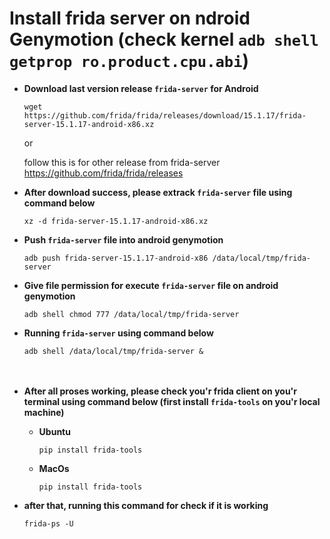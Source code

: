 # Install frida server on ndroid Genymotion (check kernel `adb shell getprop ro.product.cpu.abi`)



* **Download last version release `frida-server` for Android**

  ```wget https://github.com/frida/frida/releases/download/15.1.17/frida-server-15.1.17-android-x86.xz``` 
  
  or 
  
  follow this is for other release from frida-server https://github.com/frida/frida/releases



* **After download success, please extrack `frida-server` file using command below**

  ```xz -d frida-server-15.1.17-android-x86.xz```



* **Push `frida-server` file into android genymotion**

  ```adb push frida-server-15.1.17-android-x86 /data/local/tmp/frida-server``` 


* **Give file permission for execute `frida-server` file on android genymotion**

  ```adb shell chmod 777 /data/local/tmp/frida-server``` 
  
  
* **Running `frida-server` using command below**

  ```adb shell /data/local/tmp/frida-server &```
<br><br><br>
* **After all proses working, please check you'r frida client on you'r terminal using command below (first install `frida-tools` on you'r local machine)**
  * **Ubuntu**
  
    ```pip install frida-tools```
  
  * **MacOs**
  
    ```pip install frida-tools```
  
* **after that, running this command for check if it is working**
  
    ```frida-ps -U```
